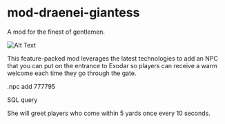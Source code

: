 # mod-draenei-giantess

A mod for the finest of gentlemen.

![Alt Text](https://forgejo.neoeden.org/ergo/mod-draenei-giantess/raw/branch/main/draenei-giantess.png)

This feature-packed mod leverages the latest technologies to add an NPC that you can put on the entrance to Exodar so players can receive a warm welcome each time they go through the gate.

.npc add 777795

SQL query

She will greet players who come within 5 yards once every 10 seconds.